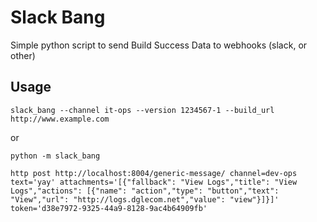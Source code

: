 Slack Bang
==========

Simple python script to send Build Success Data to webhooks (slack, or other)


Usage
-----

```
slack_bang --channel it-ops --version 1234567-1 --build_url http://www.example.com
```

or

```
python -m slack_bang
```


```
http post http://localhost:8004/generic-message/ channel=dev-ops text='yay' attachments='[{"fallback": "View Logs","title": "View Logs","actions": [{"name": "action","type": "button","text": "View","url": "http://logs.dglecom.net","value": "view"}]}]' token='d38e7972-9325-44a9-8128-9ac4b64909fb'
```